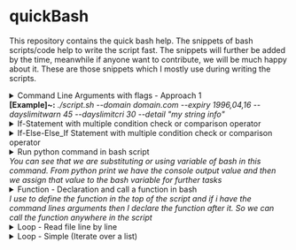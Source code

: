 # quickBash
This repository contains the quick bash help. The snippets of bash scripts/code help to write the script fast. The snippets will further be added by the time, meanwhile if anyone want to contribute, we will be much happy about it. These are those snippets which I mostly use during writing the scripts.



<details>
<summary>Command Line Arguments with flags - Approach 1 <br>
 <b>[Example]~:</b> <i>./script.sh --domain  domain.com --expiry 1996,04,16 --dayslimitwarn 45 --dayslimitcri 30 --detail "my string info"</i>
 </summary>
<!--All you need is a blank line-->

     
	#!/bin/bash
	
	#Define the arguments list in the start of the file
	ARGUMENT_LIST=(
		"domain"
		"expiry"
		"dayslimitcri"
		"dayslimitwarn"
		"detail"
	)
    
	#Read arguments
	opts=$(getopt \
		--longoptions "$(printf "%s:," "${ARGUMENT_LIST[@]}")" \
		--name "$(basename "$0")" \
		--options "" \
		-- "$@"
	)

	
	eval set --$opts

	while [[ $# -gt 0 ]]; do
		case "$1" in
						
			--domain)
				DOMAIN=$2
				shift 2
				;;
	
			--expiry)
				EXPIRY=$2
				shift 2
				;;
	
			--dayslimitcri)
				DAYLIMITCRI=$2
				shift 2
				;;
	
			--dayslimitwarn)
				DAYLIMITWARN=$2
				shift 2
				;;
				
			--detail)
				DETAIL=$2
				shift 2
				;;
				
			*)
				break
				;;
		esac
	done
	
	#Now you can have the values
	echo $DOMAIN
	echo $EXPIRY
	echo $DAYLIMITCRI
	echo $DAYLIMITWARN
	echo $DETAIL
   
</details>


<details>
<summary>If-Statement with multiple condition check or comparison operator </summary>
<!--All you need is a blank line-->

	if [[ "$STR1" == "" ]] || [[ "$STR2" == "" ]] || [[ "$STR2" == "" ]];then
		echo "Arguments are not compelete"
		exit  
	fi
   
</details>


<details>
<summary>If-Else-Else_If Statement with multiple condition check or comparison operator </summary>
<!--All you need is a blank line-->

	if [[ "$STR1" == "" ]] || [[ "$STR2" == "" ]];then

		echo "Arguments are not compelete"
		exit  

	else

		if [[ "$STR1" -gt "$STR2" ]]
		then
			echo "String1: " $STR1 " String2: " $STR2
			exit
		elif [[( "$STR1" -gt "$STR2" )]] && [[( "$STR1" -le "$STR2" )]]
		then
			echo "String1: " $STR1 " String2: " $STR2
			exit 1
		elif [[( "$STR1" -le "$STR2" )]]
		then
			echo "String1: " $STR1 " String2: " $STR2
			exit 2

		fi

	fi
   
</details>


<details>
<summary>Run python command in bash script <br> 
<i>You can see that we are substituting or using variable of bash in this command. From python print we have the console output value and then we assign
that value to the bash variable for further tasks</i>
</summary>
<!--All you need is a blank line-->

	DAYS_LEFT=`python -c "from datetime import date; print((date($EXPIRY)-date.today()).days)"`
	echo $DAYS_LEFT
   
</details>


<details>
<summary>Function - Declaration and call a function in bash <br> 
<i>I use to define the function in the top of the script and if i have the command lines arguments then I declare the function after it. So we can call the function anywhere in the script</i>
</summary>
<!--All you need is a blank line-->

	#Function definition
	help_function(){
	
	echo "-----HELP FUNCTION-------"
	echo "script.sh [OPTIONS BELOW]"
	
	echo "PARAMETERS"
	echo ""
	echo "--domain <Domain Name>"
	echo "--dayslimitcri <Days Limit for Critical>"
	echo "--dayslimitwarn <Days Limit for Warning>"
	echo "--detail <Other detail>"
	echo ""
	
	echo "Info: At this moment all parameters should be present for execution of script"
	echo "-------------------------"
	}
	
	#Function call
	help_function
   
</details>

	
<details>
<summary>Loop - Read file line by line <br> 
</summary>
<!--All you need is a blank line-->

	while read line; do
	  echo "$line"
	done <file.txt
   
</details>
	
	
<details>
<summary>Loop - Simple (Iterate over a list) <br> 
</summary>
<!--All you need is a blank line-->

	for i in element1 element2;
	do 

	echo $i

	done
   
</details>
